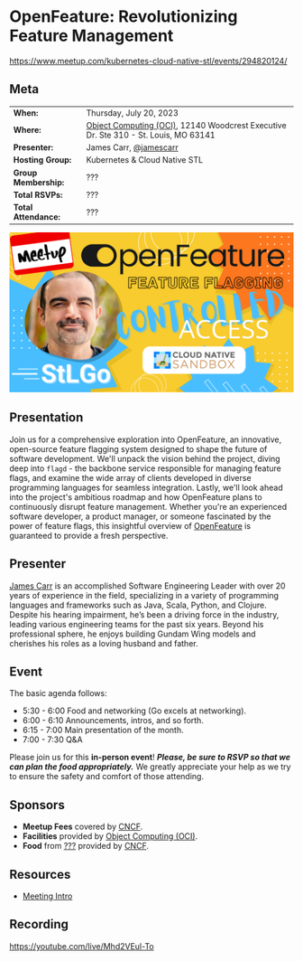 # OpenFeature: Revolutionizing Feature Management
https://www.meetup.com/kubernetes-cloud-native-stl/events/294820124/

## Meta 
| | |
| --- | --- |
| **When:** | Thursday, July 20, 2023 |
| **Where:** | [Object Computing (OCI)](https://objectcomputing.com/), 12140 Woodcrest Executive Dr. Ste 310 - St. Louis, MO 63141 |
| **Presenter:** | James Carr, [@jamescarr](https://twitter.com/jamescarr) |
| **Hosting Group:** | Kubernetes &amp; Cloud Native STL |
| **Group Membership:** | ??? |
| **Total RSVPs:** | ??? |
| **Total Attendance:** | ??? |

![](images/openfeature-revolutionizing-feature-management.png)

## Presentation
Join us for a comprehensive exploration into OpenFeature, an innovative, open-source feature flagging system designed to shape the future of software development. We'll unpack the vision behind the project, diving deep into `flagd` - the backbone service responsible for managing feature flags, and examine the wide array of clients developed in diverse programming languages for seamless integration. Lastly, we'll look ahead into the project's ambitious roadmap and how OpenFeature plans to continuously disrupt feature management. Whether you're an experienced software developer, a product manager, or someone fascinated by the power of feature flags, this insightful overview of [OpenFeature](https://OpenFeature.dev) is guaranteed to provide a fresh perspective.

## Presenter
[James Carr](https://james-carr.org/) is an accomplished Software Engineering Leader with over 20 years of experience in the field, specializing in a variety of programming languages and frameworks such as Java, Scala, Python, and Clojure. Despite his hearing impairment, he’s been a driving force in the industry, leading various engineering teams for the past six years. Beyond his professional sphere, he enjoys building Gundam Wing models and cherishes his roles as a loving husband and father.

## Event
The basic agenda follows:
* 5:30 - 6:00 Food and networking (Go excels at networking).
* 6:00 - 6:10 Announcements, intros, and so forth.
* 6:15 - 7:00 Main presentation of the month.
* 7:00 - 7:30 Q&A

Please join us for this **in-person event**! **_Please, be sure to RSVP so that we can plan the food appropriately._** We greatly appreciate your help as we try to ensure the safety and comfort of those attending.

## Sponsors
* **Meetup Fees** covered by [CNCF](https://www.cncf.io/).
* **Facilities** provided by [Object Computing (OCI)](https://objectcomputing.com/).
* **Food** from [???]() provided by [CNCF](https://WWW.cncf.io/).

## Resources
* [Meeting Intro](Meeting-Intro.pdf)

## Recording
https://youtube.com/live/Mhd2VEul-To
